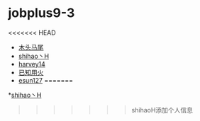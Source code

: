# jobplus9-3
<<<<<<< HEAD
* [木头马尾](https://github.com/Liberding)
* [shihao丶H](https://github.com/shihaoH)
* [harvey14](https://github.com/harvey1114)
* [已知用火](https://github.com/ZhangZao)
* [esun127](https://github.com/esun127)
=======

*[shihao丶H](https://github.com/shihaoH)
>>>>>>> shihaoH添加个人信息
